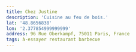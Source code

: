 ```yaml
---
title: Chez Justine
description: 'Cuisine au feu de bois.'
lat: '48.8656838'
lon: '2.377854999999999'
address: 96 Rue Oberkampf, 75011 Paris, France
tags: à-essayer restaurant barbecue
---
```

